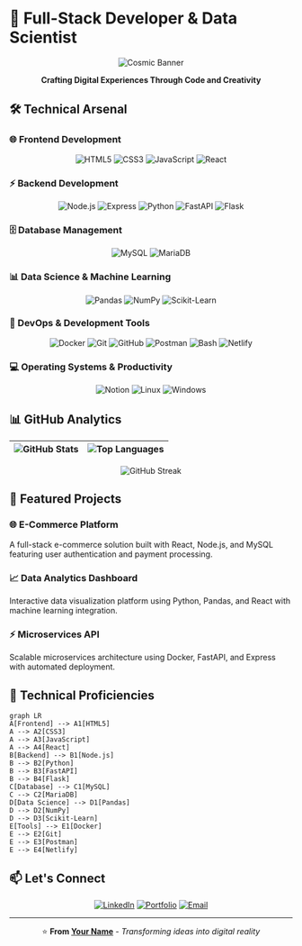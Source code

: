 # 💫 Full-Stack Developer & Data Scientist

<div align="center">

![Cosmic Banner](https://raw.githubusercontent.com/Thomas-George-T/Thomas-George-T/master/assets/space.gif)

**Crafting Digital Experiences Through Code and Creativity**

</div>

## 🛠️ Technical Arsenal

### **🌐 Frontend Development**
<div align="center">
  
![HTML5](https://img.shields.io/badge/HTML5-E34F26?style=for-the-badge&logo=html5&logoColor=white)
![CSS3](https://img.shields.io/badge/CSS3-1572B6?style=for-the-badge&logo=css3&logoColor=white)
![JavaScript](https://img.shields.io/badge/JavaScript-F7DF1E?style=for-the-badge&logo=javascript&logoColor=black)
![React](https://img.shields.io/badge/React-20232A?style=for-the-badge&logo=react&logoColor=61DAFB)

</div>

### **⚡ Backend Development**
<div align="center">

![Node.js](https://img.shields.io/badge/Node.js-339933?style=for-the-badge&logo=nodedotjs&logoColor=white)
![Express](https://img.shields.io/badge/Express.js-000000?style=for-the-badge&logo=express&logoColor=white)
![Python](https://img.shields.io/badge/Python-3776AB?style=for-the-badge&logo=python&logoColor=white)
![FastAPI](https://img.shields.io/badge/FastAPI-009688?style=for-the-badge&logo=fastapi&logoColor=white)
![Flask](https://img.shields.io/badge/Flask-000000?style=for-the-badge&logo=flask&logoColor=white)

</div>

### **🗄️ Database Management**
<div align="center">

![MySQL](https://img.shields.io/badge/MySQL-4479A1?style=for-the-badge&logo=mysql&logoColor=white)
![MariaDB](https://img.shields.io/badge/MariaDB-003545?style=for-the-badge&logo=mariadb&logoColor=white)

</div>

### **📊 Data Science & Machine Learning**
<div align="center">

![Pandas](https://img.shields.io/badge/Pandas-150458?style=for-the-badge&logo=pandas&logoColor=white)
![NumPy](https://img.shields.io/badge/NumPy-013243?style=for-the-badge&logo=numpy&logoColor=white)
![Scikit-Learn](https://img.shields.io/badge/Scikit_Learn-F7931E?style=for-the-badge&logo=scikit-learn&logoColor=white)

</div>

### **🔧 DevOps & Development Tools**
<div align="center">

![Docker](https://img.shields.io/badge/Docker-2496ED?style=for-the-badge&logo=docker&logoColor=white)
![Git](https://img.shields.io/badge/Git-F05032?style=for-the-badge&logo=git&logoColor=white)
![GitHub](https://img.shields.io/badge/GitHub-181717?style=for-the-badge&logo=github&logoColor=white)
![Postman](https://img.shields.io/badge/Postman-FF6C37?style=for-the-badge&logo=postman&logoColor=white)
![Bash](https://img.shields.io/badge/Bash-4EAA25?style=for-the-badge&logo=gnu-bash&logoColor=white)
![Netlify](https://img.shields.io/badge/Netlify-00C7B7?style=for-the-badge&logo=netlify&logoColor=white)

</div>

### **💻 Operating Systems & Productivity**
<div align="center">

![Notion](https://img.shields.io/badge/Notion-000000?style=for-the-badge&logo=notion&logoColor=white)
![Linux](https://img.shields.io/badge/Linux-FCC624?style=for-the-badge&logo=linux&logoColor=black)
![Windows](https://img.shields.io/badge/Windows-0078D6?style=for-the-badge&logo=windows&logoColor=white)

</div>

## 📊 GitHub Analytics

<div align="center">

| ![GitHub Stats](https://github-readme-stats.vercel.app/api?username=TU_USUARIO&show_icons=true&theme=radical&hide_border=true) | ![Top Languages](https://github-readme-stats.vercel.app/api/top-langs/?username=TU_USUARIO&layout=compact&theme=radical&hide_border=true) |
|:---:|:---:|

![GitHub Streak](https://streak-stats.demolab.com?user=TU_USUARIO&theme=radical&hide_border=true)

</div>

## 🚀 Featured Projects

### **🌐 E-Commerce Platform**
A full-stack e-commerce solution built with React, Node.js, and MySQL featuring user authentication and payment processing.

### **📈 Data Analytics Dashboard**
Interactive data visualization platform using Python, Pandas, and React with machine learning integration.

### **⚡ Microservices API**
Scalable microservices architecture using Docker, FastAPI, and Express with automated deployment.

## 🎯 Technical Proficiencies

```mermaid
graph LR
A[Frontend] --> A1[HTML5]
A --> A2[CSS3]
A --> A3[JavaScript]
A --> A4[React]
B[Backend] --> B1[Node.js]
B --> B2[Python]
B --> B3[FastAPI]
B --> B4[Flask]
C[Database] --> C1[MySQL]
C --> C2[MariaDB]
D[Data Science] --> D1[Pandas]
D --> D2[NumPy]
D --> D3[Scikit-Learn]
E[Tools] --> E1[Docker]
E --> E2[Git]
E --> E3[Postman]
E --> E4[Netlify]
```

## 📫 Let's Connect

<div align="center">

[![LinkedIn](https://img.shields.io/badge/LinkedIn-0077B5?style=for-the-badge&logo=linkedin&logoColor=white)](https://linkedin.com/in/your-profile)
[![Portfolio](https://img.shields.io/badge/Portfolio-FF7139?style=for-the-badge&logo=firefox&logoColor=white)](https://your-portfolio.com)
[![Email](https://img.shields.io/badge/Email-D14836?style=for-the-badge&logo=gmail&logoColor=white)](mailto:your.email@example.com)

</div>

---

<div align="center">

⭐️ **From [Your Name](https://github.com/TU_USUARIO)** - *Transforming ideas into digital reality*

</div>
